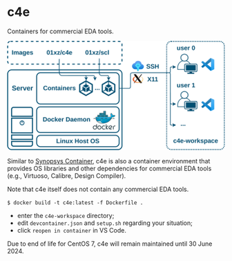 # c4e

Containers for commercial EDA tools.

![arch](assets/arch.png)

Similar to [Synopsys Container](https://www.synopsys.com/support/licensing-installation-computeplatforms/compute-platforms/containers.html), c4e is also a container environment that provides OS libraries and other dependencies for commercial EDA tools (e.g., Virtuoso, Calibre, Design Compiler).

Note that c4e itself does not contain any commercial EDA tools.

```shell
$ docker build -t c4e:latest -f Dockerfile .
```

- enter the `c4e-workspace` directory;
- edit `devcontainer.json` and `setup.sh` regarding your situation;
- click `reopen in container` in VS Code.

Due to end of life for CentOS 7, c4e will remain maintained until 30 June 2024.
